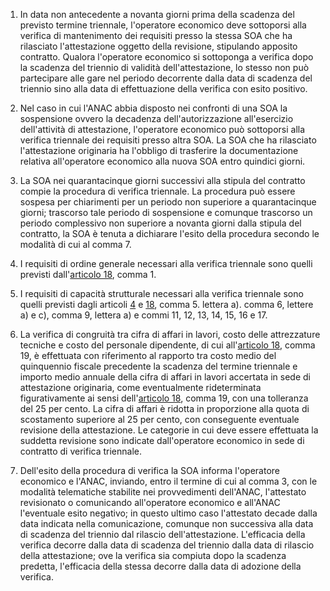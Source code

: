 1. In data non antecedente a novanta giorni prima della scadenza del previsto termine triennale, l'operatore economico deve sottoporsi alla verifica di mantenimento dei requisiti presso la stessa SOA che ha rilasciato l'attestazione oggetto della revisione, stipulando apposito contratto. Qualora l'operatore economico si sottoponga a verifica dopo la scadenza del triennio di validità dell'attestazione, lo stesso non può partecipare alle gare nel periodo decorrente dalla data di scadenza del triennio sino alla data di effettuazione della verifica con esito positivo.

2. Nel caso in cui l'ANAC abbia disposto nei confronti di una SOA la sospensione ovvero la decadenza dell'autorizzazione all'esercizio dell'attività di attestazione, l'operatore economico può sottoporsi alla verifica triennale dei requisiti presso altra SOA. La SOA che ha rilasciato l'attestazione originaria ha l'obbligo di trasferire la documentazione relativa all'operatore economico alla nuova SOA entro quindici giorni.

3. La SOA nei quarantacinque giorni successivi alla stipula del contratto compie la procedura di verifica triennale. La procedura può essere sospesa per chiarimenti per un periodo non superiore a quarantacinque giorni; trascorso tale periodo di sospensione e comunque trascorso un periodo complessivo non superiore a novanta giorni dalla stipula del contratto, la SOA è tenuta a dichiarare l'esito della procedura secondo le modalità di cui al comma 7.

4. I requisiti di ordine generale necessari alla verifica triennale sono quelli previsti dall'[articolo 18](/allegato-2.12-articolo-18/1), comma 1.

5. I requisiti di capacità strutturale necessari alla verifica triennale sono quelli previsti dagli articoli [4](/allegato-2.12-articolo-4/1) e [18](/allegato-2.12-articolo-18/1), comma 5. lettera a). comma 6, lettere a) e c), comma 9, lettera a) e commi 11, 12, 13, 14, 15, 16 e 17.

6. La verifica di congruità tra cifra di affari in lavori, costo delle attrezzature tecniche e costo del personale dipendente, di cui all'[articolo 18](/allegato-2.12-articolo-18/1), comma 19, è effettuata con riferimento al rapporto tra costo medio del quinquennio fiscale precedente la scadenza del termine triennale e importo medio annuale della cifra di affari in lavori accertata in sede di attestazione originaria, come eventualmente rideterminata figurativamente ai sensi dell'[articolo 18](/allegato-2.12-articolo-18/1), comma 19, con una tolleranza del 25 per cento. La cifra di affari è ridotta in proporzione alla quota di scostamento superiore al 25 per cento, con conseguente eventuale revisione della attestazione. Le categorie in cui deve essere effettuata la suddetta revisione sono indicate dall'operatore economico in sede di contratto di verifica triennale.

7. Dell'esito della procedura di verifica la SOA informa l'operatore economico e l'ANAC, inviando, entro il termine di cui al comma 3, con le modalità telematiche stabilite nei provvedimenti dell'ANAC, l'attestato revisionato o comunicando all'operatore economico e all'ANAC l'eventuale esito negativo; in questo ultimo caso l'attestato decade dalla data indicata nella comunicazione, comunque non successiva alla data di scadenza del triennio dal rilascio dell'attestazione. L'efficacia della verifica decorre dalla data di scadenza del triennio dalla data di rilascio della attestazione; ove la verifica sia compiuta dopo la scadenza predetta, l'efficacia della stessa decorre dalla data di adozione della verifica.